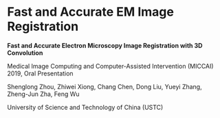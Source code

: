 # Fast and Accurate EM Image Registration

**Fast and Accurate Electron Microscopy Image Registration with 3D Convolution**

Medical Image Computing and Computer-Assisted Intervention (MICCAI) 2019, Oral Presentation

Shenglong Zhou, Zhiwei Xiong, Chang Chen, Dong Liu, Yueyi Zhang, Zheng-Jun Zha, Feng Wu

University of Science and Technology of China (USTC)
